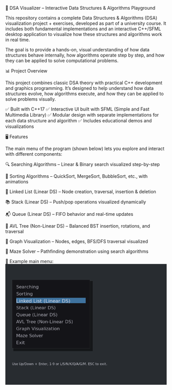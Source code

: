 🧠 DSA Visualizer – Interactive Data Structures & Algorithms Playground

This repository contains a complete Data Structures & Algorithms (DSA) visualization project + exercises, developed as part of a university course. It includes both fundamental implementations and an interactive C++/SFML desktop application to visualize how these structures and algorithms work in real time.

The goal is to provide a hands-on, visual understanding of how data structures behave internally, how algorithms operate step by step, and how they can be applied to solve computational problems.

📊 Project Overview

This project combines classic DSA theory with practical C++ development and graphics programming.
It’s designed to help understand how data structures evolve, how algorithms execute, and how they can be applied to solve problems visually.

✅ Built with C++17
✅ Interactive UI built with SFML (Simple and Fast Multimedia Library)
✅ Modular design with separate implementations for each data structure and algorithm
✅ Includes educational demos and visualizations

🖥️ Features

The main menu of the program (shown below) lets you explore and interact with different components:

🔍 Searching Algorithms – Linear & Binary search visualized step-by-step

🔄 Sorting Algorithms – QuickSort, MergeSort, BubbleSort, etc., with animations

🔗 Linked List (Linear DS) – Node creation, traversal, insertion & deletion

📚 Stack (Linear DS) – Push/pop operations visualized dynamically

📬 Queue (Linear DS) – FIFO behavior and real-time updates

🌳 AVL Tree (Non-Linear DS) – Balanced BST insertion, rotations, and traversal

🧭 Graph Visualization – Nodes, edges, BFS/DFS traversal visualized

🧩 Maze Solver – Pathfinding demonstration using search algorithms

📸 Example main menu:
![Superhero Name Generator Input](./img/img2.png)
